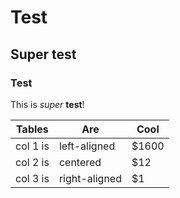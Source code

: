 # Test

## Super test

### Test

This is *super* **test**!

| Tables  |  Are  |  Cool  |
|---------|-------|--------|
| col 1 is |  left-aligned | $1600 |
| col 2 is |    centered   |   $12 |
| col 3 is | right-aligned |    $1 |
